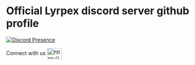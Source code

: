 # Official Lyrpex discord server github profile

[![Discord Presence](https://lanyard.cnrad.dev/api/594453895955349504)](https://discord.com/users/594453895955349504)

Connect with us
<a href="https://discord.gg/https://discord.com/invite/8bs85XNaTC" target="blank"><img align="center" src="https://raw.githubusercontent.com/rahuldkjain/github-profile-readme-generator/master/src/images/icons/Social/discord.svg" alt="https://discord.com/invite/8bs85XNaTC" height="30" width="40" /></a>
</p>

